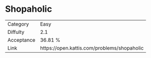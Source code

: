 # Shopaholic

<table>
    <tr>
        <td>Category</td>
        <td>Easy</td>
    </tr>
    <tr>
        <td>Diffulty</td>
        <td>2.1</td>
    </tr>
    <tr>
        <td>Acceptance</td>
        <td>36.81 %</td>
    </tr>
    <tr>
        <td>Link</td>
        <td>https://open.kattis.com/problems/shopaholic</td>
    </tr>
</table>